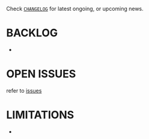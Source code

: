 
Check
[`CHANGELOG`](./CHANGELOG.md)
for latest ongoing, or upcoming news.


# BACKLOG

-


# OPEN ISSUES

refer to [issues](https://github.com/kr-g/ceres/issues)


# LIMITATIONS

-
